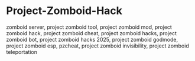 # Project-Zomboid-Hack
zomboid server, project zomboid tool, project zomboid mod, project zomboid hack, project zomboid cheat, project zomboid hacks, project zomboid bot, project zomboid hacks 2025, project zomboid godmode, project zomboid esp, pzcheat, project zomboid invisibility, project zomboid teleportation
